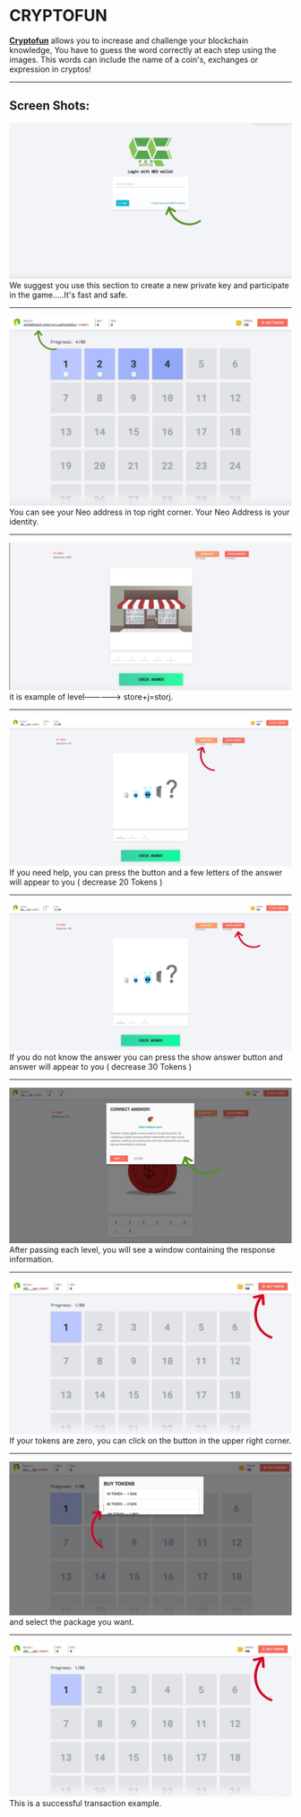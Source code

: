 # CRYPTOFUN

**[Cryptofun](https://cryptofun.game/)** allows you to increase and challenge your blockchain knowledge, You have to guess the word correctly at each step using the images. This words can include the name of a coin's, exchanges or expression in cryptos!

---

## Screen Shots:

![1](wiki/1.png)
We suggest you use this section to create a new private key and participate in the game.....It's fast and safe.

---

![2](wiki/2.png)
You can see your Neo address in top right corner.
Your Neo Address is your identity.

---

![3](wiki/3.png)
it is example of level—————> store+j=storj.

---

![4](wiki/4.png)
If you need help, you can press the button and a few letters of the answer will appear to you ( decrease 20 Tokens )

---

![5](wiki/5.png)
If you do not know the answer you can press the show answer button and answer will appear to you ( decrease 30 Tokens )

---

![6](wiki/6.png)
After passing each level, you will see a window containing the response information.

---

![7](wiki/7.png)
If your tokens are zero, you can click on the button in the upper right corner.

---

![8](wiki/8.png)
and select the package you want.

---

![7](wiki/7.png)
This is a successful transaction example.
